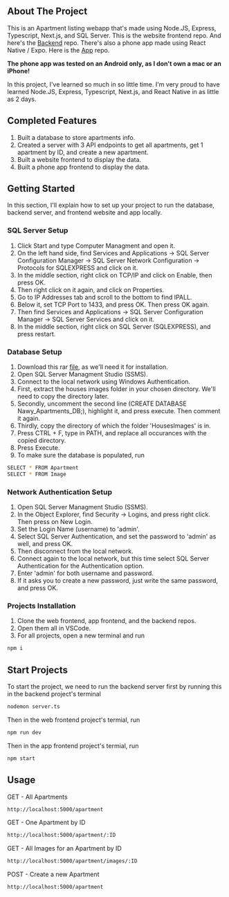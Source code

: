   ## About The Project
  This is an Apartment listing webapp that's made using Node.JS, Express, Typescript, Next.js, and SQL Server. This is the website frontend repo. And here's the [Backend](https://github.com/aliaboshady/nawy-backend) repo. There's also a phone app made using React Native / Expo. Here is the [App](https://github.com/aliaboshady/nawy-frontend-app) repo.

  **The phone app was tested on an Android only, as I don't own a mac or an iPhone!**
  
  In this project, I've learned so much in so little time. I'm very proud to have learned Node.JS, Express, Typescript, Next.js, and React Native in as little as 2 days.
  
  ## Completed Features
  1. Built a database to store apartments info.
  2. Created a server with 3 API endpoints to get all apartments, get 1 apartment by ID, and create a new apartment.
  3. Built a website frontend to display the data.
  4. Built a phone app frontend to display the data.
  
  ## Getting Started
  
  In this section, I'll explain how to set up your project to run the database, backend server, and frontend website and app locally.

  ### SQL Server Setup
  1. Click Start and type Computer Managment and open it.
  2. On the left hand side, find Services and Applications -> SQL Server Configuration Manager -> SQL Server Network Configuration -> Protocols for SQLEXPRESS and click on it.
  3. In the middle section, right click on TCP/IP and click on Enable, then press OK.
  4. Then right click on it again, and click on Properties.
  5. Go to IP Addresses tab and scroll to the bottom to find IPALL.
  6. Below it, set TCP Port to 1433, and press OK. Then press OK again.
  7. Then find Services and Applications -> SQL Server Configuration Manager -> SQL Server Services and click on it.
  8. In the middle section, right click on SQL Server (SQLEXPRESS), and press restart.

  ### Database Setup
  1. Download this rar [file](https://drive.google.com/file/d/1fWcVwytyWu5UV4UQdWF27SDcXJs5_RHy/view?usp=sharing), as we'll need it for installation.
  2. Open SQL Server Managment Studio (SSMS).
  3. Connect to the local network using Windows Authentication.
  4. First, extract the houses images folder in your chosen directory. We'll need to copy the directory later.
  5. Secondly, uncomment the second line (CREATE DATABASE Nawy_Apartments_DB;), highlight it, and press execute. Then comment it again.
  6. Thirdly, copy the directory of which the folder 'HousesImages' is in.
  7. Press CTRL + F, type in PATH, and replace all occurances with the copied directory.
  8. Press Execute.
  9. To make sure the database is populated, run
  ```sh
  SELECT * FROM Apartment
  SELECT * FROM Image
  ```

  ### Network Authentication Setup
  1. Open SQL Server Managment Studio (SSMS).
  2. In the Object Explorer, find Security -> Logins, and press right click. Then press on New Login.
  3. Set the Login Name (username) to 'admin'.
  4. Select SQL Server Authentication, and set the password to 'admin' as well, and press OK.
  5. Then disconnect from the local network.
  6. Connect again to the local network, but this time select SQL Server Authentication for the Authentication option.
  7. Enter 'admin' for both username and password.
  8. If it asks you to create a new password, just write the same password, and press OK.
  
  ### Projects Installation
  1. Clone the web frontend, app frontend, and the backend repos.
  2. Open them all in VSCode.
  3. For all projects, open a new terminal and run
  ```sh
  npm i
  ```

  ## Start Projects
  To start the project, we need to run the backend server first by running this in the backend project's terminal
  ```sh
  nodemon server.ts
  ```
  Then in the web frontend project's termial, run
  ```sh
  npm run dev
  ```
  Then in the app frontend project's termial, run
  ```sh
  npm start
  ```

  ## Usage
  GET - All Apartments
  ```sh
  http://localhost:5000/apartment
  ```

  GET - One Apartment by ID
  ```sh
  http://localhost:5000/apartment/:ID
  ```

  GET - All Images for an Apartment by ID
  ```sh
  http://localhost:5000/apartment/images/:ID
  ```

  POST - Create a new Apartment
  ```sh
  http://localhost:5000/apartment
  ```
